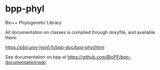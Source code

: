 <!--
SPDX-FileCopyrightText: The Bio++ Development Group

SPDX-License-Identifier: CECILL-2.1
-->

# bpp-phyl
Bio++ Phylogenetic Library

All documentation on classes is compiled through doxyfile, and available there:  

https://pbil.univ-lyon1.fr/bpp-doc/bpp-phyl/html

See documentation on bpp at https://github.com/BioPP/bpp-documentation/wiki
